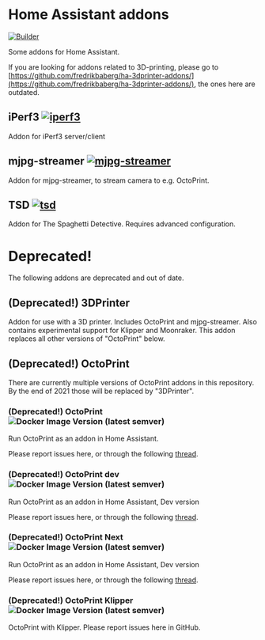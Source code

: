 # Home Assistant addons

[![Builder](https://github.com/fredrikbaberg/hassio-addons/actions/workflows/builder.yaml/badge.svg)](https://github.com/fredrikbaberg/hassio-addons/actions/workflows/builder.yaml)

Some addons for Home Assistant.

If you are looking for addons related to 3D-printing, please go to [https://github.com/fredrikbaberg/ha-3dprinter-addons/](https://github.com/fredrikbaberg/ha-3dprinter-addons/), the ones here are outdated.

## iPerf3 [![iperf3](https://github.com/fredrikbaberg/hassio-addons/actions/workflows/iperf3.yml/badge.svg)](https://github.com/fredrikbaberg/hassio-addons/actions/workflows/iperf3.yml)

Addon for iPerf3 server/client

## mjpg-streamer [![mjpg-streamer](https://github.com/fredrikbaberg/hassio-addons/actions/workflows/mjpg-streamer.yml/badge.svg)](https://github.com/fredrikbaberg/hassio-addons/actions/workflows/mjpg-streamer.yml)

Addon for mjpg-streamer, to stream camera to e.g. OctoPrint.

## TSD [![tsd](https://github.com/fredrikbaberg/hassio-addons/actions/workflows/tsd.yml/badge.svg)](https://github.com/fredrikbaberg/hassio-addons/actions/workflows/tsd.yml)

Addon for The Spaghetti Detective. Requires advanced configuration.

# Deprecated!

The following addons are deprecated and out of date.

## (Deprecated!) 3DPrinter

Addon for use with a 3D printer. Includes OctoPrint and mjpg-streamer. Also contains experimental support for Klipper and Moonraker.
This addon replaces all other versions of "OctoPrint" below.

## (Deprecated!) OctoPrint

There are currently multiple versions of OctoPrint addons in this repository. By the end of 2021 those will be replaced by "3DPrinter".

### (Deprecated!) OctoPrint ![Docker Image Version (latest semver)](https://img.shields.io/docker/v/fredrikbaberg/octoprint-amd64-image?sort=semver)

Run OctoPrint as an addon in Home Assistant.

Please report issues here, or through the following [thread](https://community.home-assistant.io/t/repository-octoprint/22883).


### (Deprecated!) OctoPrint dev ![Docker Image Version (latest semver)](https://img.shields.io/docker/v/fredrikbaberg/octoprint-dev-amd64-image?sort=semver)

Run OctoPrint as an addon in Home Assistant, Dev version

Please report issues here, or through the following [thread](https://community.home-assistant.io/t/repository-octoprint/22883).

### (Deprecated!) OctoPrint Next ![Docker Image Version (latest semver)](https://img.shields.io/docker/v/fredrikbaberg/addon-octoprint-next-amd64?sort=semver)

Run OctoPrint as an addon in Home Assistant, Dev version

Please report issues here, or through the following [thread](https://community.home-assistant.io/t/repository-octoprint/22883).

### (Deprecated!) OctoPrint Klipper ![Docker Image Version (latest semver)](https://img.shields.io/docker/v/fredrikbaberg/addon-octoprint-klipper-amd64?sort=semver)

OctoPrint with Klipper. Please report issues here in GitHub.
